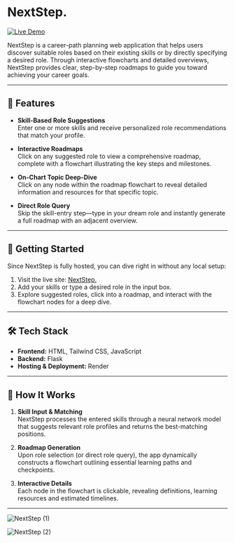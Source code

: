 # NextStep.

[![Live Demo](https://img.shields.io/badge/demo-online-brightgreen)](https://nextstep-teal.vercel.app)

NextStep is a career-path planning web application that helps users discover suitable roles based on their existing skills or by directly specifying a desired role. Through interactive flowcharts and detailed overviews, NextStep provides clear, step-by-step roadmaps to guide you toward achieving your career goals.

---

## 🌟 Features

- **Skill-Based Role Suggestions**  
  Enter one or more skills and receive personalized role recommendations that match your profile.

- **Interactive Roadmaps**  
  Click on any suggested role to view a comprehensive roadmap, complete with a flowchart illustrating the key steps and milestones.

- **On-Chart Topic Deep-Dive**  
  Click on any node within the roadmap flowchart to reveal detailed information and resources for that specific topic.

- **Direct Role Query**  
  Skip the skill-entry step—type in your dream role and instantly generate a full roadmap with an adjacent overview.

---

## 🚀 Getting Started

Since NextStep is fully hosted, you can dive right in without any local setup:

1. Visit the live site: [NextStep.](https://nextstep-teal.vercel.app)
2. Add your skills or type a desired role in the input box.
3. Explore suggested roles, click into a roadmap, and interact with the flowchart nodes for a deep dive.


---

## 🛠 Tech Stack

- **Frontend:** HTML, Tailwind CSS, JavaScript  
- **Backend:** Flask  
- **Hosting & Deployment:** Render



---

## 📖 How It Works

1. **Skill Input & Matching**  
   NextStep processes the entered skills through a neural network model that suggests relevant role profiles and returns the best-matching positions.

2. **Roadmap Generation**  
   Upon role selection (or direct role query), the app dynamically constructs a flowchart outlining essential learning paths and checkpoints.

3. **Interactive Details**  
   Each node in the flowchart is clickable, revealing definitions, learning resources and estimated timelines.

---

![NextStep (1)](https://github.com/user-attachments/assets/7bd888a7-1659-466e-9432-e34d28c5c64d)

![NextStep (2)](https://github.com/user-attachments/assets/fda5f4ab-ccce-403d-aeb4-461ede4d906c)

